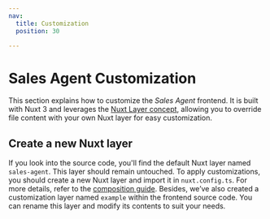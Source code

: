 ```yaml
---
nav:
  title: Customization
  position: 30

---
```


# Sales Agent Customization

This section explains how to customize the *Sales Agent* frontend. It is built with Nuxt 3 and leverages the [Nuxt Layer concept](https://nuxt.com/docs/getting-started/layers), allowing you to override file content with your own Nuxt layer for easy customization.

## Create a new Nuxt layer

If you look into the source code, you'll find the default Nuxt layer named `sales-agent`. This layer should remain untouched. To apply customizations, you should create a new Nuxt layer and import it in `nuxt.config.ts`. For more details, refer to the [composition guide](https://nuxt.com/docs/guide/going-further/layers). Besides, we’ve also created a customization layer named `example` within the frontend source code. You can rename this layer and modify its contents to suit your needs.
